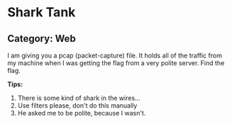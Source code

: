 # Shark Tank

## Category: Web

I am giving you a pcap (packet-capture) file. It holds all of the traffic from my machine when I was getting the flag from a very polite server. Find the flag.

**Tips:**
1. There is some kind of shark in the wires...
2. Use filters please, don't do this manually
3. He asked me to be polite, because I wasn't.